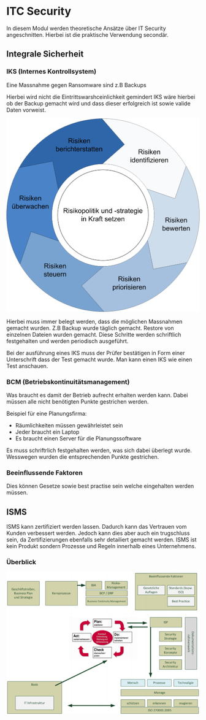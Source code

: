 # ITC Security
In diesem Modul werden theoretische Ansätze über IT Security angeschnitten.
Hierbei ist die praktische Verwendung secondär.

## Integrale Sicherheit

### IKS (Internes Kontrollsystem)

Eine Massnahme gegen Ransomware sind z.B Backups

Hierbei wird nicht die Eintrittswarshceinlichkeit gemindert
IKS wäre hierbei ob der Backup gemacht wird und dass dieser erfolgreich ist sowie valide Daten vorweist.

![](res/iks_kreislauf.jpg?raw=true)

Hierbei muss immer belegt werden, dass die möglichen Massnahmen gemacht wurden.
Z.B Backup wurde täglich gemacht.
Restore von einzelnen Dateien wurden gemacht.
Diese Schritte werden schriftlich festgehalten und werden periodisch ausgeführt.

Bei der ausführung eines IKS muss der Prüfer bestätigen in Form einer Unterschrift dass der Test gemacht wurde.
Man kann einen IKS wie einen Test anschauen. 

### BCM (Betriebskontinuitätsmanagement)
Was braucht es damit der Betrieb aufrecht erhalten werden kann.
Dabei müssen alle nicht benötigten Punkte gestrichen werden.

Beispiel für eine Planungsfirma:
- Räumlichkeiten müssen gewährleistet sein
- Jeder braucht ein Laptop
- Es braucht einen Server für die Planungssoftware

Es muss schriftrlich festgehalten werden, was sich dabei überlegt wurde. 
Wesswegen wurden die entsprechenden Punkte gestrichen.

### Beeinflussende Faktoren
Dies können Gesetze sowie best practise sein welche eingehalten werden müssen.

## ISMS
ISMS kann zertifiziert werden lassen. Dadurch kann das Vertrauen vom Kunden verbessert werden.
Jedoch kann dies aber auch ein trugschluss sein, da Zertifizierungen ebenfalls sehr detailiert gemacht werden.
ISMS ist kein Produkt sondern Prozesse und Regeln innerhalb eines Unternehmens.

### Überblick

![](res/itsm_view.png?raw=true)
